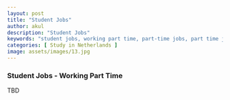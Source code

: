 ```yaml
---
layout: post
title: "Student Jobs"
author: akul
description: "Student Jobs"
keywords: "student jobs, working part time, part-time jobs, part time jobs, university of twente, utwente, enschede, netherlands, europe, study"
categories: [ Study in Netherlands ]
image: assets/images/13.jpg
---
```


### Student Jobs - Working Part Time

TBD